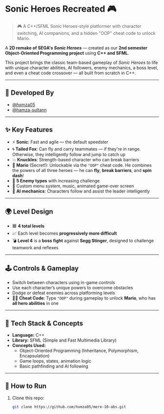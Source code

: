 # Sonic Heroes Recreated 🎮

> 🎮 A C++/SFML Sonic Heroes-style platformer with character switching, AI companions, and a hidden "OOP" cheat code to unlock Mario.

A **2D remake of SEGA's *Sonic Heroes*** — created as our **2nd semester Object-Oriented Programming project** using **C++ and SFML**.

This project brings the classic team-based gameplay of *Sonic Heroes* to life with unique character abilities, AI followers, enemy mechanics, a boss level, and even a cheat code crossover — all built from scratch in C++.

---

## 👥 Developed By

- [@hxmza05](https://github.com/hxmza05)  
- [@hamza-sultann](https://github.com/hamza-sultann)

---

## ✨ Key Features

- ⚡ **Sonic**: Fast and agile — the default speedster
- 🌀 **Tailed Fox**: Can fly and carry teammates — if they're in range. Otherwise, they intelligently follow and jump to catch up
- 💥 **Knuckles**: Strength-based character who can break barriers
- 🍄 **Mario** (Secret!): Unlockable via the `"OOP"` cheat code. He combines the powers of all three heroes — he can **fly**, **break barriers**, and **spin dash**!
- 👾 **5 Enemy types** with increasing challenge
- 🎵 Custom menu system, music, animated game-over screen
- 🧠 **AI mechanics**: Characters follow and assist the leader intelligently

---

## 🌍 Level Design

- 🟦 **4 total levels**
- 📈 Each level becomes **progressively more difficult**
- 💣 **Level 4** is a **boss fight** against **Segg Stinger**, designed to challenge teamwork and reflexes

---

## 🕹️ Controls & Gameplay

- Switch between characters using in-game controls
- Use each character’s unique powers to overcome obstacles
- Dodge or defeat enemies across platforming levels
- 🕵️‍♂️ **Cheat Code**: Type `"OOP"` during gameplay to unlock **Mario**, who has **all hero abilities** in one

---

## 🧠 Tech Stack & Concepts

- **Language:** C++
- **Library:** SFML (Simple and Fast Multimedia Library)
- **Concepts Used:**
  - Object-Oriented Programming (Inheritance, Polymorphism, Encapsulation)
  - Game loops, states, animation logic
  - Basic pathfinding and AI following

---

## 💾 How to Run

1. Clone this repo:
   ```bash
   git clone https://github.com/hxmza05/mere-10-abs.git
